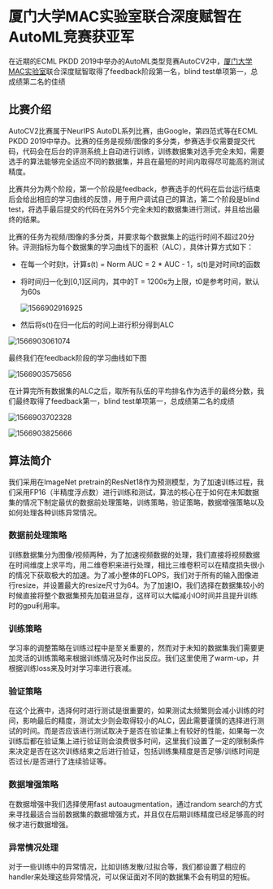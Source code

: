 # 厦门大学MAC实验室联合深度赋智在AutoML竞赛获亚军

在近期的ECML PKDD 2019中举办的AutoML类型竞赛AutoCV2中，[厦门大学MAC实验室](http://mac.xmu.edu.cn)联合深度赋智取得了feedback阶段第一名，blind test单项第一，总成绩第二名的佳绩

## 比赛介绍

AutoCV2比赛属于NeurIPS AutoDL系列比赛，由Google，第四范式等在ECML PKDD 2019中举办。比赛的任务是视频/图像的多分类，参赛选手仅需要提交代码，代码会在后台的评测系统上自动进行训练，训练数据集对选手完全未知，需要选手的算法能够完全适应不同的数据集，并且在最短的时间内取得尽可能高的测试精度。

比赛共分为两个阶段，第一个阶段是feedback，参赛选手的代码在后台运行结束后会给出相应的学习曲线的反馈，用于用户调试自己的算法，第二个阶段是blind test，将选手最后提交的代码在另外5个完全未知的数据集进行测试，并且给出最终的结果。

比赛的任务为视频/图像的多分类，并要求每个数据集上的运行时间不超过20分钟。评测指标为每个数据集的学习曲线下的面积（ALC），具体计算方式如下：

- 在每一个时刻t，计算s(t) = Norm AUC = 2 * AUC - 1，s(t)是对时间t的函数

- 将时间归一化到[0,1]区间内，其中的T = 1200s为上限，t0是参考时间，默认为60s

  ![1566902916925](C:\Users\16600\AppData\Roaming\Typora\typora-user-images\1566902916925.png)

- 然后将s(t)在归一化后的时间上进行积分得到ALC

![1566903061074](C:\Users\16600\AppData\Roaming\Typora\typora-user-images\1566903061074.png)

最终我们在feedback阶段的学习曲线如下图

![1566903575656](C:\Users\16600\AppData\Roaming\Typora\typora-user-images\1566903575656.png)

在计算完所有数据集的ALC之后，取所有队伍的平均排名作为选手的最终分数，我们最终取得了feedback第一，blind test单项第一，总成绩第二名的成绩

![1566903702328](C:\Users\16600\AppData\Roaming\Typora\typora-user-images\1566903702328.png)

![1566903825666](C:\Users\16600\AppData\Roaming\Typora\typora-user-images\1566903825666.png)

## 算法简介

我们采用在ImageNet pretrain的ResNet18作为预测模型，为了加速训练过程，我们采用FP16（半精度浮点数）进行训练和测试，算法的核心在于如何在未知数据集的情况下制定最优的数据前处理策略，训练策略，验证策略，数据增强策略以及如何处理各种训练异常情况。

### 数据前处理策略

训练数据集分为图像/视频两种，为了加速视频数据的处理，我们直接将视频数据在时间维度上求平均，用二维卷积来进行处理，相比三维卷积可以在精度损失很小的情况下获取极大的加速。为了减小整体的FLOPS，我们对于所有的输入图像进行resize，并设置最大的resize尺寸为64。为了加速IO，我们选择在数据集较小的时候直接将整个数据集预先加载进显存，这样可以大幅减小IO时间并且提升训练时的gpu利用率。

### 训练策略

学习率的调整策略在训练过程中是至关重要的，然而对于未知的数据集我们需要更加灵活的训练策略来根据训练情况及时作出反应。我们这里使用了warm-up，并根据训练loss来及时对学习率进行衰减。

### 验证策略

在这个比赛中，选择何时进行测试是很重要的，如果测试太频繁则会减小训练的时间，影响最后的精度，测试太少则会取得较小的ALC，因此需要谨慎的选择进行测试的时间。而是否应该进行测试取决于是否在验证集上有较好的性能，如果每一次训练后都在验证集上进行验证则会浪费很多时间，这里我们设置了一定的限制条件来决定是否在这次训练结束之后进行验证，包括训练集精度是否足够/训练时间是否过长/是否进行了连续验证等。

### 数据增强策略

在数据增强中我们选择使用fast autoaugmentation，通过random search的方式来寻找最适合当前数据集的数据增强方式，并且仅在后期训练精度已经足够高的时候才进行数据增强。

### 异常情况处理

对于一些训练中的异常情况，比如训练发散/过拟合等，我们都设置了相应的handler来处理这些异常情况，可以保证面对不同的数据集不会有明显的短板。


